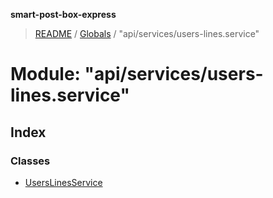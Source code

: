 **smart-post-box-express**

> [README](../README.md) / [Globals](../globals.md) / "api/services/users-lines.service"

# Module: "api/services/users-lines.service"

## Index

### Classes

* [UsersLinesService](../classes/_api_services_users_lines_service_.userslinesservice.md)

